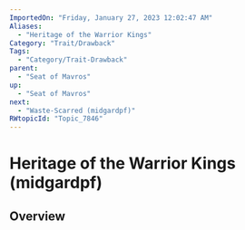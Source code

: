 ```yaml
---
ImportedOn: "Friday, January 27, 2023 12:02:47 AM"
Aliases:
  - "Heritage of the Warrior Kings"
Category: "Trait/Drawback"
Tags:
  - "Category/Trait-Drawback"
parent:
  - "Seat of Mavros"
up:
  - "Seat of Mavros"
next:
  - "Waste-Scarred (midgardpf)"
RWtopicId: "Topic_7846"
---
```

# Heritage of the Warrior Kings (midgardpf)
## Overview
